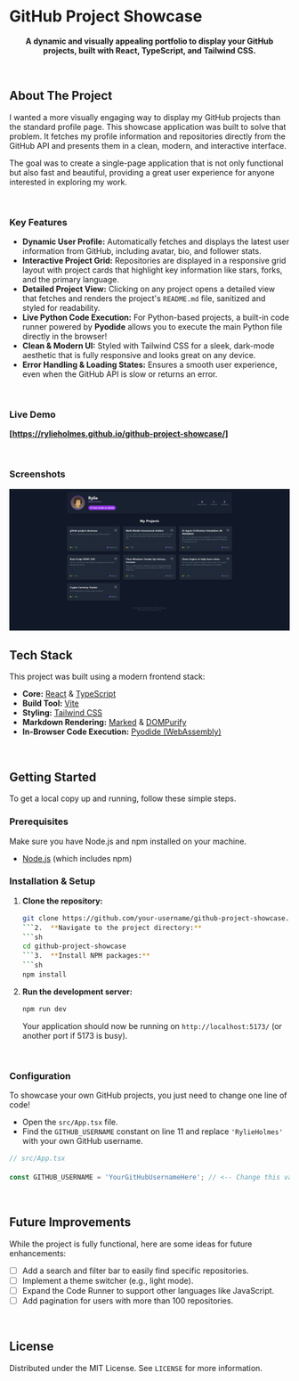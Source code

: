 # GitHub Project Showcase

<div align="center">
  <p>
    <strong>A dynamic and visually appealing portfolio to display your GitHub projects, built with React, TypeScript, and Tailwind CSS.</strong>
  </p>
</div>

<br>

## About The Project

I wanted a more visually engaging way to display my GitHub projects than the standard profile page. This showcase application was built to solve that problem. It fetches my profile information and repositories directly from the GitHub API and presents them in a clean, modern, and interactive interface.

The goal was to create a single-page application that is not only functional but also fast and beautiful, providing a great user experience for anyone interested in exploring my work.

<br>

###   Key Features

*   **Dynamic User Profile:** Automatically fetches and displays the latest user information from GitHub, including avatar, bio, and follower stats.
*   **Interactive Project Grid:** Repositories are displayed in a responsive grid layout with project cards that highlight key information like stars, forks, and the primary language.
*   **Detailed Project View:** Clicking on any project opens a detailed view that fetches and renders the project's `README.md` file, sanitized and styled for readability.
*   **Live Python Code Execution:** For Python-based projects, a built-in code runner powered by **Pyodide** allows you to execute the main Python file directly in the browser!
*   **Clean & Modern UI:** Styled with Tailwind CSS for a sleek, dark-mode aesthetic that is fully responsive and looks great on any device.
*   **Error Handling & Loading States:** Ensures a smooth user experience, even when the GitHub API is slow or returns an error.

<br>

###   Live Demo

**[https://rylieholmes.github.io/github-project-showcase/]**

<br>

###   Screenshots

<img src="./assets/screenshot1.png" alt="Screenshot of the project showcase" width="800"/>

<br>

##   Tech Stack

This project was built using a modern frontend stack:

*   **Core:** [React](https://reactjs.org/) & [TypeScript](https://www.typescriptlang.org/)
*   **Build Tool:** [Vite](https://vitejs.dev/)
*   **Styling:** [Tailwind CSS](https://tailwindcss.com/)
*   **Markdown Rendering:** [Marked](https://marked.js.org/) & [DOMPurify](https://github.com/cure53/DOMPurify)
*   **In-Browser Code Execution:** [Pyodide (WebAssembly)](https://pyodide.org/)

<br>

##   Getting Started

To get a local copy up and running, follow these simple steps.

### Prerequisites

Make sure you have Node.js and npm installed on your machine.
*   [Node.js](https://nodejs.org/en/) (which includes npm)

### Installation & Setup

1.  **Clone the repository:**
    ```sh
    git clone https://github.com/your-username/github-project-showcase.git
    ```2.  **Navigate to the project directory:**
    ```sh
    cd github-project-showcase
    ```3.  **Install NPM packages:**
    ```sh
    npm install
    ```
4.  **Run the development server:**
    ```sh
    npm run dev
    ```
    Your application should now be running on `http://localhost:5173/` (or another port if 5173 is busy).

<br>

### Configuration

To showcase your own GitHub projects, you just need to change one line of code!

*   Open the `src/App.tsx` file.
*   Find the `GITHUB_USERNAME` constant on line 11 and replace `'RylieHolmes'` with your own GitHub username.

```typescript
// src/App.tsx

const GITHUB_USERNAME = 'YourGitHubUsernameHere'; // <-- Change this value
```

<br>

##   Future Improvements

While the project is fully functional, here are some ideas for future enhancements:

- [ ] Add a search and filter bar to easily find specific repositories.
- [ ] Implement a theme switcher (e.g., light mode).
- [ ] Expand the Code Runner to support other languages like JavaScript.
- [ ] Add pagination for users with more than 100 repositories.

<br>

##   License

Distributed under the MIT License. See `LICENSE` for more information.
